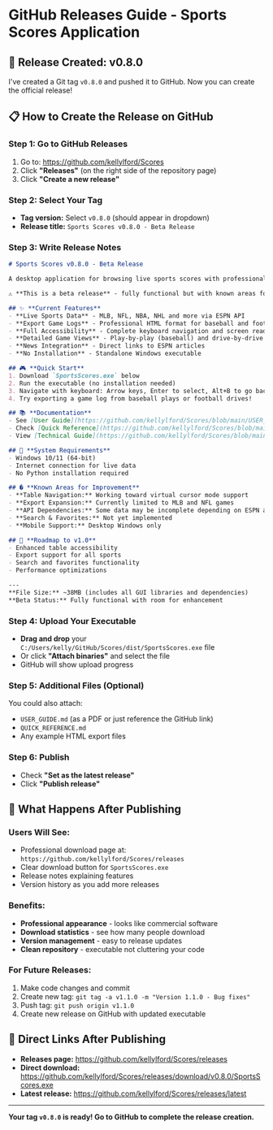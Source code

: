 # GitHub Releases Guide - Sports Scores Application

## 🎯 **Release Created: v0.8.0**

I've created a Git tag `v0.8.0` and pushed it to GitHub. Now you can create the official release!

## 📋 **How to Create the Release on GitHub**

### **Step 1: Go to GitHub Releases**
1. Go to: https://github.com/kellylford/Scores
2. Click **"Releases"** (on the right side of the repository page)
3. Click **"Create a new release"**

### **Step 2: Select Your Tag**
- **Tag version:** Select `v0.8.0` (should appear in dropdown)
- **Release title:** `Sports Scores v0.8.0 - Beta Release`

### **Step 3: Write Release Notes**
```markdown
# Sports Scores v0.8.0 - Beta Release

A desktop application for browsing live sports scores with professional accessibility features.

⚠️ **This is a beta release** - fully functional but with known areas for improvement.

## ✨ **Current Features**
- **Live Sports Data** - MLB, NFL, NBA, NHL and more via ESPN API
- **Export Game Logs** - Professional HTML format for baseball and football
- **Full Accessibility** - Complete keyboard navigation and screen reader support
- **Detailed Game Views** - Play-by-play (baseball) and drive-by-drive (football)
- **News Integration** - Direct links to ESPN articles
- **No Installation** - Standalone Windows executable

## 🎮 **Quick Start**
1. Download `SportsScores.exe` below
2. Run the executable (no installation needed)
3. Navigate with keyboard: Arrow keys, Enter to select, Alt+B to go back
4. Try exporting a game log from baseball plays or football drives!

## 📚 **Documentation**
- See [User Guide](https://github.com/kellylford/Scores/blob/main/USER_GUIDE.md) for complete instructions
- Check [Quick Reference](https://github.com/kellylford/Scores/blob/main/QUICK_REFERENCE.md) for keyboard shortcuts
- View [Technical Guide](https://github.com/kellylford/Scores/blob/main/TECHNICAL_GUIDE.md) for troubleshooting

## 🔧 **System Requirements**
- Windows 10/11 (64-bit)
- Internet connection for live data
- No Python installation required

## � **Known Areas for Improvement**
- **Table Navigation:** Working toward virtual cursor mode support
- **Export Expansion:** Currently limited to MLB and NFL games
- **API Dependencies:** Some data may be incomplete depending on ESPN availability
- **Search & Favorites:** Not yet implemented
- **Mobile Support:** Desktop Windows only

## 🎯 **Roadmap to v1.0**
- Enhanced table accessibility
- Export support for all sports
- Search and favorites functionality
- Performance optimizations

---
**File Size:** ~38MB (includes all GUI libraries and dependencies)  
**Beta Status:** Fully functional with room for enhancement
```

### **Step 4: Upload Your Executable**
- **Drag and drop** your `C:/Users/kelly/GitHub/Scores/dist/SportsScores.exe` file
- Or click **"Attach binaries"** and select the file
- GitHub will show upload progress

### **Step 5: Additional Files (Optional)**
You could also attach:
- `USER_GUIDE.md` (as a PDF or just reference the GitHub link)
- `QUICK_REFERENCE.md` 
- Any example HTML export files

### **Step 6: Publish**
- Check **"Set as the latest release"**
- Click **"Publish release"**

## 🎉 **What Happens After Publishing**

### **Users Will See:**
- Professional download page at: `https://github.com/kellylford/Scores/releases`
- Clear download button for `SportsScores.exe`
- Release notes explaining features
- Version history as you add more releases

### **Benefits:**
- **Professional appearance** - looks like commercial software
- **Download statistics** - see how many people download
- **Version management** - easy to release updates
- **Clean repository** - executable not cluttering your code

### **For Future Releases:**
1. Make code changes and commit
2. Create new tag: `git tag -a v1.1.0 -m "Version 1.1.0 - Bug fixes"`
3. Push tag: `git push origin v1.1.0`
4. Create new release on GitHub with updated executable

## 🔗 **Direct Links After Publishing**
- **Releases page:** https://github.com/kellylford/Scores/releases
- **Direct download:** https://github.com/kellylford/Scores/releases/download/v0.8.0/SportsScores.exe
- **Latest release:** https://github.com/kellylford/Scores/releases/latest

---

**Your tag `v0.8.0` is ready! Go to GitHub to complete the release creation.**
